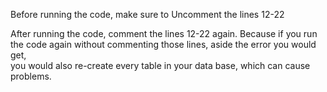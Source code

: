 Before running the code, make sure to Uncomment the lines 12-22

After running the code, comment the lines 12-22 again. Because if you run the code again without commenting those lines, aside the error you would get,  
  you would also re-create every table in your data base, which can cause problems. 
